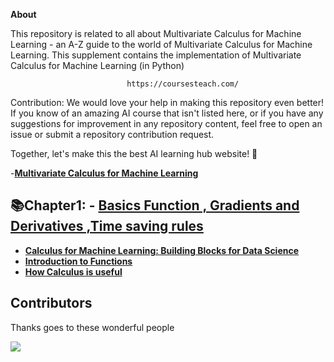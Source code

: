 **About**

This repository is related to all about Multivariate Calculus for Machine Learning - an A-Z guide to the world of Multivariate Calculus for Machine Learning. This supplement contains the implementation of Multivariate Calculus for Machine Learning (in Python) 

                              https://coursesteach.com/
Contribution: We would love your help in making this repository even better! If you know of an amazing AI course that isn't listed here, or if you have any suggestions for improvement in any repository content, feel free to open an issue or submit a repository contribution request.

Together, let's make this the best AI learning hub website! 🚀

                              
-[**Multivariate Calculus for Machine Learning**](https://github.com/hussain0048/Computer-Vision-/blob/main/Introduction_to_Computer_Vision.ipynb)

## 📚Chapter1: - [**Basics Function , Gradients and Derivatives ,Time saving rules**]()
   - [**Calculus for Machine Learning: Building Blocks for Data Science**](https://medium.com/@Coursesteach/multivariate-calculus-for-machine-learning-part-1-d35586a6eee8)
   - [**Introduction to Functions**](https://medium.com/@Coursesteach/multivariate-calculus-for-machine-learning-part-2-e3945f87c43)
   - [**How Calculus is useful**](https://medium.com/@Coursesteach/multivariate-calculus-for-machine-learning-part-3-b53a8f9f4833)
  

   
## **Contributors**
Thanks goes to these wonderful people 

<a href="https://github.com/hussain0048/Machine-Learning/graphs/contributors">
  <img src="https://contrib.rocks/image?repo=hussain0048/Machine-Learning" />
</a>






